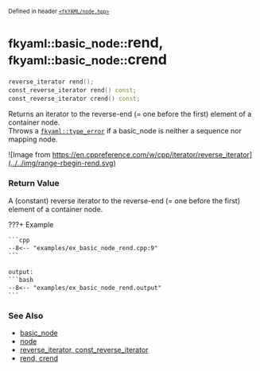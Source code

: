 <small>Defined in header [`<fkYAML/node.hpp>`](https://github.com/fktn-k/fkYAML/blob/develop/include/fkYAML/node.hpp)</small>

# <small>fkyaml::basic_node::</small>rend, <small>fkyaml::basic_node::</small>crend

```cpp
reverse_iterator rend();
const_reverse_iterator rend() const;
const_reverse_iterator crend() const;
```

Returns an iterator to the reverse-end (= one before the first) element of a container node.  
Throws a [`fkyaml::type_error`](../exception/type_error.md) if a basic_node is neither a sequence nor mapping node.  

![Image from https://en.cppreference.com/w/cpp/iterator/reverse_iterator](../../img/range-rbegin-rend.svg)

### **Return Value**

A (constant) reverse iterator to the reverse-end (= one before the first) element of a container node.

???+ Example

    ```cpp
    --8<-- "examples/ex_basic_node_rend.cpp:9"
    ```

    output:
    ```bash
    --8<-- "examples/ex_basic_node_rend.output"
    ```

### **See Also**

* [basic_node](index.md)
* [node](node.md)
* [reverse_iterator, const_reverse_iterator](reverse_iterator.md)  
* [rend, crend](rend.md)
